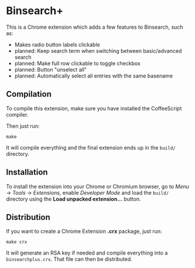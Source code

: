 Binsearch+
==========

This is a Chrome extension which adds a few features to Binsearch, such as:

* Makes radio button labels clickable
* planned: Keep search term when switching between basic/advanced search
* planned: Make full row clickable to toggle checkbox
* planned: Button "unselect all"
* planned: Automatically select all entries with the same basename


Compilation
-----------

To compile this extension, make sure you have installed the CoffeeScript compiler.

Then just run:

```
make
```

It will compile everything and the final extension ends up in the `build/` directory.



Installation
------------

To install the extension into your Chrome or Chromium browser, go to *Menu* → *Tools* → *Extensions*,
enable *Developer Mode* and load the `build/` directory using the **Load unpacked extension…** button.



Distribution
------------

If you want to create a Chrome Extension **.crx** package, just run:

```
make crx
```

It will generate an RSA key if needed and compile everything into a `binsearchplus.crx`.
That file can then be distributed.
